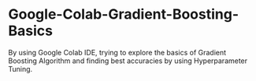 # Google-Colab-Gradient-Boosting-Basics
By using Google Colab IDE, trying to explore the basics of Gradient Boosting Algorithm and finding best accuracies by using Hyperparameter Tuning.
